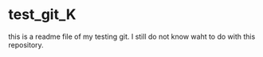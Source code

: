 # test_git_K
this is a readme file of my testing git.
I still do not know waht to do with this repository.
